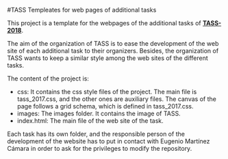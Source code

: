 #TASS Templeates for web pages of additional tasks

This project is a template for the webpages of the additional tasks of
**[TASS-2018](http://www.sepln.org/workshops/tass/2018/)**.

The aim of the organization of TASS is to ease the development of the
web site of each additional task to their organizers. Besides, the
organization of TASS wants to keep a similar style among the web sites
of the different tasks.

The content of the project is:

*   css: It contains the css style files of the project. The main file is
tass_2017.css, and the other ones are auxiliary files. The canvas of the
page follows a grid schema, which is defined in tass_2017.css.
*   images: The images folder. It contains the image of TASS.
*	index.html: The main file of the web site of the task.


Each task has its own folder, and the responsible person of the development
of the website has to put in contact with Eugenio Martínez Cámara
<emcamara at decsai dot ugr dot es> in order to ask for the privileges to
modify the repository.
